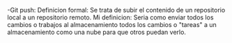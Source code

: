 -Git push:
Definicion formal: Se trata de subir el contenido de un repositorio local a un repositorio remoto.
Mi definicion: Seria como enviar todos los cambios o trabajos al almacenamiento todos los cambios o "tareas" a un almacenamiento como una nube para que otros puedan verlo.
 
